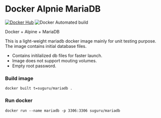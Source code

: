 # Docker Alpnie MariaDB

[![Docker Hub](https://img.shields.io/docker/build/suguru/mariadb.svg)]()
![Docker Automated build](https://img.shields.io/docker/automated/suguru/mariadb.svg)

Docker + Alpine + MariaDB

This is a light-weight mariadb docker image mainly for unit testing purpose. The image contains initial database files.

- Contains initilalized db files for faster launch.
- Image does not support mouting volumes.
- Empty root password.

### Build image

```
docker built t=suguru/mariadb .
```

### Run docker

```
docker run --name mariadb -p 3306:3306 suguru/mariadb
```
